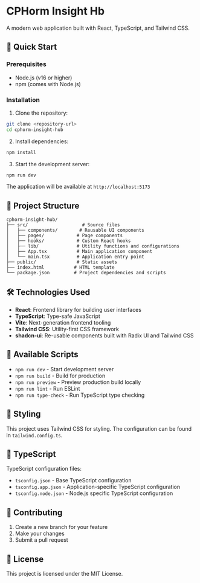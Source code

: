# CPHorm Insight Hb

A modern web application built with React, TypeScript, and Tailwind CSS.

## 🚀 Quick Start

### Prerequisites
- Node.js (v16 or higher)
- npm (comes with Node.js)

### Installation

1. Clone the repository:
```bash
git clone <repository-url>
cd cphorm-insight-hub
```

2. Install dependencies:
```bash
npm install
```

3. Start the development server:
```bash
npm run dev
```

The application will be available at `http://localhost:5173`

## 📁 Project Structure

```
cphorm-insight-hub/
├── src/                    # Source files
│   ├── components/        # Reusable UI components
│   ├── pages/            # Page components
│   ├── hooks/            # Custom React hooks
│   ├── lib/              # Utility functions and configurations
│   ├── App.tsx           # Main application component
│   └── main.tsx          # Application entry point
├── public/               # Static assets
├── index.html           # HTML template
└── package.json         # Project dependencies and scripts
```

## 🛠️ Technologies Used

- **React**: Frontend library for building user interfaces
- **TypeScript**: Type-safe JavaScript
- **Vite**: Next-generation frontend tooling
- **Tailwind CSS**: Utility-first CSS framework
- **shadcn-ui**: Re-usable components built with Radix UI and Tailwind CSS

## 🔧 Available Scripts

- `npm run dev` - Start development server
- `npm run build` - Build for production
- `npm run preview` - Preview production build locally
- `npm run lint` - Run ESLint
- `npm run type-check` - Run TypeScript type checking

## 🎨 Styling

This project uses Tailwind CSS for styling. The configuration can be found in `tailwind.config.ts`.

## 📝 TypeScript

TypeScript configuration files:
- `tsconfig.json` - Base TypeScript configuration
- `tsconfig.app.json` - Application-specific TypeScript configuration
- `tsconfig.node.json` - Node.js specific TypeScript configuration

## 🤝 Contributing

1. Create a new branch for your feature
2. Make your changes
3. Submit a pull request

## 📄 License

This project is licensed under the MIT License.
